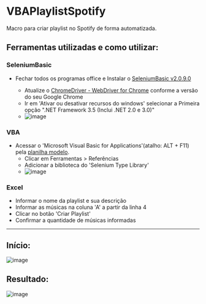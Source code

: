 # VBAPlaylistSpotify
Macro para criar playlist no Spotify de forma automatizada.

## Ferramentas utilizadas e como utilizar:

### SeleniumBasic

* Fechar todos os programas office e Instalar o [SeleniumBasic v2.0.9.0](https://github.com/florentbr/SeleniumBasic/releases/download/v2.0.9.0/SeleniumBasic-2.0.9.0.exe)

  * Atualize o [ChromeDriver - WebDriver for Chrome](http://chromedriver.chromium.org/downloads) conforme a versão do seu Google Chrome
  * Ir em 'Ativar ou desativar recursos do windows' selecionar a Primeira opção ".NET Framework 3.5 (Inclui .NET 2.0 e 3.0)"
  * ![image](https://user-images.githubusercontent.com/58668142/113525289-6d7f0b00-958a-11eb-94d0-405f3052d1f3.png)

### VBA

* Acessar o 'Microsoft Visual Basic for Applications'(atalho: ALT + F11) pela [planilha modelo](https://github.com/Vini9-9/VBAPlaylistSpotify/blob/main/CriarPlaylistSpotify_Modelo.xlsm?raw=true). 
  * Clicar em Ferramentas > Referências
  * Adicionar a biblioteca do 'Selenium Type Library'
  * ![image](https://user-images.githubusercontent.com/58668142/113525475-8cca6800-958b-11eb-893f-b99640608a0a.png)

### Excel

* Informar o nome da playlist e sua descrição
* Informar as músicas na coluna 'A' a partir da linha 4
* Clicar no botão 'Criar Playlist'
* Confirmar a quantidade de músicas informadas
______________________________________________________________________________
## Início:

![image](https://user-images.githubusercontent.com/58668142/113524973-956d6f00-9588-11eb-8996-cab9fa1740a9.png)


## Resultado:

![image](https://user-images.githubusercontent.com/58668142/113524999-cb125800-9588-11eb-98be-c4110a1e67ac.png)
